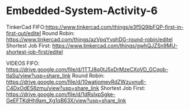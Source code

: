 # Embedded-System-Activity-6
TinkerCad
FIFO:https://www.tinkercad.com/things/e3f5Q9ibFQP-first-in-first-out/editel
Round Robin: https://www.tinkercad.com/things/azVpqYvqhDG-round-robin/editel
Shortest Job First: https://www.tinkercad.com/things/gwhQJZSn9MU-shortest-job-first/editel

VIDEOS
FIFO: https://drive.google.com/file/d/1TTJ8q0tJ5xDrMzeCXoVD_GCqob-tlaSu/view?usp=share_link
Round Robin: https://drive.google.com/file/d/10watjomevRdZWzuvnu6-C4DxOdES6zmu/view?usp=share_link
Shortest Job First: https://drive.google.com/file/d/1dRsIxpSgke-GeEFTKdHh9am_Xg1qB63X/view?usp=share_link
